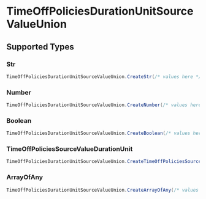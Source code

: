 # TimeOffPoliciesDurationUnitSourceValueUnion


## Supported Types

### Str

```csharp
TimeOffPoliciesDurationUnitSourceValueUnion.CreateStr(/* values here */);
```

### Number

```csharp
TimeOffPoliciesDurationUnitSourceValueUnion.CreateNumber(/* values here */);
```

### Boolean

```csharp
TimeOffPoliciesDurationUnitSourceValueUnion.CreateBoolean(/* values here */);
```

### TimeOffPoliciesSourceValueDurationUnit

```csharp
TimeOffPoliciesDurationUnitSourceValueUnion.CreateTimeOffPoliciesSourceValueDurationUnit(/* values here */);
```

### ArrayOfAny

```csharp
TimeOffPoliciesDurationUnitSourceValueUnion.CreateArrayOfAny(/* values here */);
```
